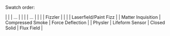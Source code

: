 Swatch order:

| | | ... |
| | | ... |
| | | Fizzler |
| | | Laserfield/Paint Fizz |
| Matter Inquisition | Compressed Smoke | Force Deflection |
| Physler | Lifeform Sensor | Closed Solid | Flux Field |
